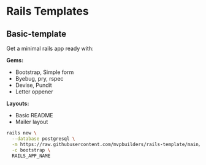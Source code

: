 # Rails Templates

## Basic-template

Get a minimal rails app ready with:

**Gems:**
- Bootstrap, Simple form
- Byebug, pry, rspec
- Devise, Pundit
- Letter oppener

**Layouts:**
- Basic README
- Mailer layout


```bash
rails new \
  --database postgresql \
  -m https://raw.githubusercontent.com/mvpbuilders/rails-template/main/basic_template.rb \
  -c bootstrap \
  RAILS_APP_NAME
